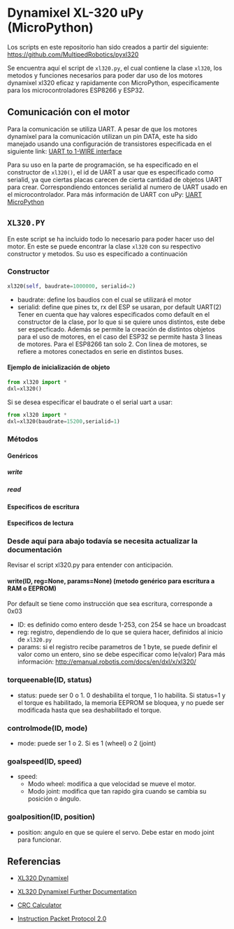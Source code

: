# Dynamixel XL-320 uPy (MicroPython)
Los scripts en este repositorio han sido creados a partir del siguiente: https://github.com/MultipedRobotics/pyxl320

Se encuentra aquí el script de `xl320.py`, el cual contiene la clase `xl320`, los metodos y funciones necesarios para poder dar uso de los motores dynamixel xl320 eficaz y rapidamente con MicroPython, especificamente para los microcontroladores ESP8266 y ESP32.

## Comunicación con el motor

Para la comunicación se utiliza UART. A pesar de que los motores dynamixel para la comunicación utilizan un pin DATA, este ha sido manejado usando una configuración de transistores especificada en el siguiente link: [UART to 1-WIRE interface](https://hackaday.com/2015/01/29/easier-uart-to-1-wire-interface/)

Para su uso en la parte de programación, se ha especificado en el constructor de `xl320()`, el id de UART a usar que es especificado como serialid, ya que ciertas placas carecen de cierta cantidad de objetos UART para crear. Correspondiendo entonces serialid al numero de UART usado en el microcontrolador.  Para más información de UART con uPy: [UART MicroPython](https://docs.micropython.org/en/latest/library/machine.UART.html)

## `XL320.PY`

En este script se ha incluido todo lo necesario para poder hacer uso del motor. En este se puede encontrar la clase `xl320` con su respectivo constructor y metodos. Su uso es especificado a continuación

### Constructor

~~~~ python
xl320(self, baudrate=1000000, serialid=2)
~~~~

* baudrate: define los baudios con el cual se utilizará el motor
* serialid: define que pines tx, rx del ESP se usaran, por default UART(2)
Tener en cuenta que hay valores especificados como default en el constructor de la clase, por lo que si se quiere unos distintos, este debe ser especficado. Además se permite la creación de distintos objetos para el uso de motores, en el caso del ESP32 se permite hasta 3 lineas de motores. Para el ESP8266 tan solo 2. Con linea de motores, se refiere a motores conectados en serie en distintos buses.

#### Ejemplo de inicialización de objeto

~~~~ python
from xl320 import *
dxl=xl320()
~~~~

Si se desea especificar el baudrate o el serial uart a usar:
~~~~ python
from xl320 import *
dxl=xl320(baudrate=15200,serialid=1)
~~~~

### Métodos
#### Genéricos
##### write
##### read
#### Especificos de escritura
#### Especificos de lectura

### Desde aquí para abajo todavía se necesita actualizar la documentación

Revisar el script xl320.py para entender con anticipación.

#### write(ID, reg=None, params=None) (metodo genérico para escritura a RAM o EEPROM)
Por default se tiene como instrucción que sea escritura, corresponde a 0x03
* ID: es definido como entero desde 1-253, con 254 se hace un broadcast
* reg: registro, dependiendo de lo que se quiera hacer, definidos al inicio de `xl320.py`
* params: si el registro recibe parametros de 1 byte, se puede definir el valor como un entero, sino se debe especificar como le(valor)
Para más información: http://emanual.robotis.com/docs/en/dxl/x/xl320/

### torqueenable(ID, status)
* status: puede ser 0 o 1. 0 deshabilita el torque, 1 lo habilita. Si status=1 y el torque es habilitado, la memoria EEPROM se bloquea, y no puede ser modificada hasta que sea deshabilitado el torque.

### controlmode(ID, mode)
* mode: puede ser 1 o 2. Si es 1 (wheel) o 2 (joint)

### goalspeed(ID, speed)
* speed:
	* Modo wheel: modifica a que velocidad se mueve el motor.
	* Modo joint: modifica que tan rapido gira cuando se cambia su posición o ángulo.

### goalposition(ID, position)
* position: angulo en que se quiere el servo. Debe estar en modo joint para funcionar.

## Referencias
* [XL320 Dynamixel](http://emanual.robotis.com/docs/en/dxl/x/xl320/)

* [XL320 Dynamixel Further Documentation](http://support.robotis.com/en/product/actuator/dynamixel_x/xl_series/xl-320.htm)

* [CRC Calculator](http://support.robotis.com/en/product/actuator/dynamixel_pro/communication/crc.htm)

* [Instruction Packet Protocol 2.0](http://support.robotis.com/en/product/actuator/dynamixel_pro/communication/instruction_status_packet.htm)

  

